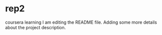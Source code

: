 # rep2
coursera learning
I am editing the README file. Adding some more details about the project description.
